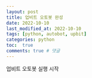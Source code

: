 ```yaml
---
layout: post
title: 업비트 오토봇 완성
date: 2022-10-10 
last_modified_at: 2022-10-10
tags: [python, autobot, upbit]
categories: python
toc:  true
comments: true # 댓글
---
```


업비트 오토봇 실행 시작

